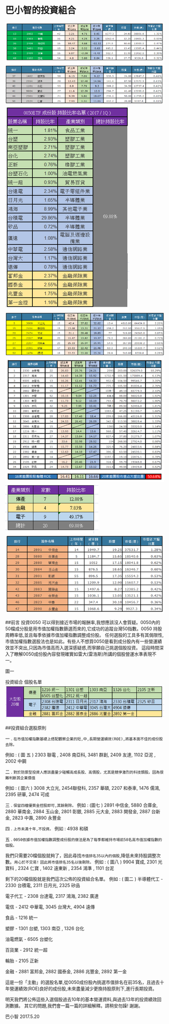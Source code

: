 # 巴小智的投資組合


![](images/18519477_1474186639300419_7790841760856821627_n.png)
![](images/18519909_1474186735967076_5117510098888134710_n.png)
![](images/18556064_1474186445967105_8628413130725078045_n.png)
![](images/18557151_1474186662633750_9163191102975554774_n.png)
![](images/18557287_1474186339300449_3402182318662053898_n.png)
![](images/18581555_1474186512633765_1480755304141500615_n.png)
![](images/18581608_1474186689300414_4428886191456544026_n.png)

##前言
投資0050 可以得到接近市場的報酬率,我想應該沒人會質疑。0050內的50檔成分股是用市值加權指數篩選而來的,它成功的追蹤台灣50指數。0050 持股周轉率低,並且每季依據市值加權指數調整成份股。
任何選股的工具多有其侷限性,市值加權指數選股法也是如此。有些人不想買0050是看到成分股內有一些營運績效並不突出,只因為市值高而入選深感疑惑,而寧願自己挑選個股投資。
這段時間深入了瞭解0050成份股內容發現確實如雷大(雷浩斯)所講的個股營運水準表現不一。

圖一 

投資組合 個股名單
![](images/18486177_1474186269300456_5792591619657085446_n.png)

##投資組合選股原則

一 . `在市值加權指數基礎上搭配觀察企業的短,中,長期營運績效(ROE),將基本面不佳的成份股去除。`

例如 : ( 圖 五 )
2303 聯電 , 2408 南亞科, 3481 群創, 2409 友達, 1102 亞泥 , 2002 中鋼 

二 . `對於防禦型投資人應該盡量少碰觸高成長股、高價股，尤其是競爭激烈的科技類股。因為很難判斷其企業價值`

例如 : ( 圖六 )
3008 大立光, 2454聯發科, 2357 華碩, 2207 和泰車, 
1476 儒鴻, 2395 研華, 2474 可成

三 . `保留四檔優質金控股即可,其餘刪除。`
例如 : (圖七 )
2891 中信金, 5880 合庫金, 2880 華南金, 2884 玉山金, 2801 彰銀, 2885 元大金, 2883 開發金, 2887 台新金, 
2823 中壽, 2890 永豐金

四 . `上市未滿十年,不投資。`
例如 :
4938 和碩

五 . `0050依據市值加權指數調整成份股的做法是為了每季都維持市場前50名高市值加權指數的個股。`

我們只需要20檔個股就夠了，因此尋找`市值排名35以內的個股`,降低未來持股調整次數。`用心於不交易!` `因此將市值排名35名以後刪除。`
例如 : ( 圖八 )
9904 寶成, 2301 光寶科 , 2324 仁寶 , 1402 遠東新 , 2354 鴻準 , 1101 台泥

剩下的20檔個股就是我們這次公佈的投資組合名單。
例如 : ( 圖二 )
半導體代工 - 2330 台積電, 2311 日月光, 2325 矽品

電子代工 - 2308 台達電, 2317 鴻海, 2382 廣達

電信 - 2412 中華電, 3045 台灣大, 4904 遠傳

食品 - 1216 統一

塑膠 - 1301 台塑, 1303 南亞 ,  1326 台化

油電燃氣 - 6505 台塑化

百貨業 - 2912 統一超

輪胎 - 2105 正新 

金融 - 2881 富邦金, 2882 國泰金, 2886 兆豐金, 2892 第一金

這是一份「主動」的選股名單,從0050成份股內挑選市值排名在前35名，且過去十年營運績效(ROE)良好的成份股,未來盡量減少更換持股原則下,進行長期投資。

明天我們將公佈這些入選個股過去10年的基本營運資料,與過去13年的投資績效回測數據。
其它的問題,我們會一篇一篇的詳細解釋。請稍安勿躁!
謝謝。

巴小智 2017.5.20